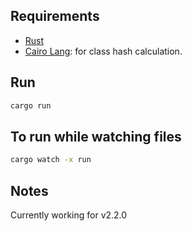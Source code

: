 ## Requirements

- [Rust](https://www.rust-lang.org/tools/install)
- [Cairo Lang](https://www.cairo-lang.org/docs/quickstart.html#quickstart): for class hash calculation.

## Run

```bash
cargo run
```

## To run while watching files

```bash
cargo watch -x run
```

## Notes

Currently working for v2.2.0   
